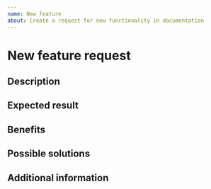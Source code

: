 ```yaml
---
name: New feature
about: Create a request for new functionality in documentation
---
```


# New feature request

## Description

<!-- (REQUIRED) Describe the feature you want added to MerchDocs -->

## Expected result

<!-- (REQUIRED) What is the expected result/behavior of this feature? -->

## Benefits

<!-- (REQUIRED) How does this feature improve the documentation experience? -->

## Possible solutions

<!-- (OPTIONAL) What would a solution for this issue look like? -->

## Additional information

<!-- (OPTIONAL) What other information can you provide about this feature? -->

<!--
Thank you for taking the time to report this issue!
GitHub Issues should only be created for problems/topics related to this project's codebase.

Before submitting this issue, please make sure you are complying with our Code of Conduct:
https://github.com/magento/merchdocs/blob/master/.github/CODE_OF_CONDUCT.md

Issues that do not comply with our Code of Conduct or do not contain enough information may be closed at the maintainers' discretion.

Feel free to remove this section before creating this issue.
-->
